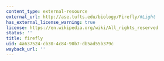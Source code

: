 ```yaml
---
content_type: external-resource
external_url: http://ase.tufts.edu/biology/Firefly/#Light
has_external_license_warning: true
license: https://en.wikipedia.org/wiki/All_rights_reserved
status: ''
title: firefly
uid: 4a637524-cb30-4c84-90b7-db5ad55b379c
wayback_url: ''
---
```

